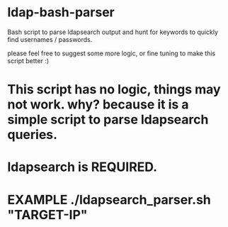 # ldap-bash-parser
Bash script to parse ldapsearch output and hunt for keywords to quickly find usernames / passwords.

please feel free to suggest some more logic, or fine tuning to make this script better :)

# This script has no logic, things may not work. why? because it is a simple script to parse ldapsearch queries.
# ldapsearch is REQUIRED.
# EXAMPLE ./ldapsearch_parser.sh "TARGET-IP"

